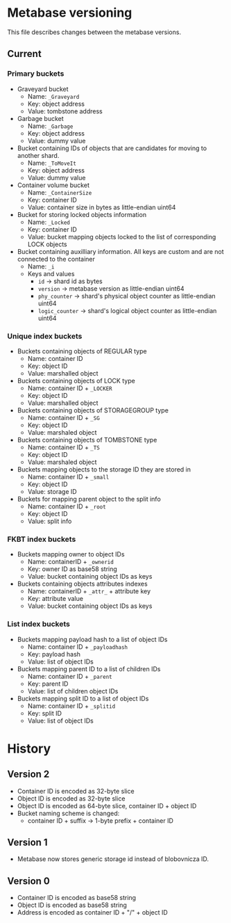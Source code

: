 # Metabase versioning

This file describes changes between the metabase versions.

## Current

### Primary buckets
- Graveyard bucket
  - Name: `_Graveyard`
  - Key: object address
  - Value: tombstone address
- Garbage bucket
  - Name: `_Garbage`
  - Key: object address
  - Value: dummy value
- Bucket containing IDs of objects that are candidates for moving
   to another shard.
  - Name: `_ToMoveIt`
  - Key: object address
  - Value: dummy value
- Container volume bucket
  - Name: `_ContainerSize`
  - Key: container ID
  - Value: container size in bytes as little-endian uint64
- Bucket for storing locked objects information
  - Name: `_Locked`
  - Key: container ID
  - Value: bucket mapping objects locked to the list of corresponding LOCK objects
- Bucket containing auxilliary information. All keys are custom and are not connected to the container
  - Name: `_i`
  - Keys and values
    - `id` -> shard id as bytes
    - `version` -> metabase version as little-endian uint64
    - `phy_counter` -> shard's physical object counter as little-endian uint64
    - `logic_counter` -> shard's logical object counter as little-endian uint64

### Unique index buckets
- Buckets containing objects of REGULAR type
  - Name: container ID
  - Key: object ID
  - Value: marshalled object
- Buckets containing objects of LOCK type
  - Name: container ID + `_LOCKER`
  - Key: object ID
  - Value: marshalled object
- Buckets containing objects of STORAGEGROUP type
  - Name: container ID + `_SG`
  - Key: object ID
  - Value: marshaled object
- Buckets containing objects of TOMBSTONE type
  - Name: container ID + `_TS`
  - Key: object ID
  - Value: marshaled object
- Buckets mapping objects to the storage ID they are stored in
  - Name: container ID + `_small`
  - Key: object ID
  - Value: storage ID
- Buckets for mapping parent object to the split info
  - Name: container ID + `_root`
  - Key: object ID
  - Value: split info

### FKBT index buckets
- Buckets mapping owner to object IDs
  - Name: containerID + `_ownerid`
  - Key: owner ID as base58 string
  - Value: bucket containing object IDs as keys
- Buckets containing objects attributes indexes
  - Name: containerID + `_attr_` + attribute key
  - Key: attribute value
  - Value: bucket containing object IDs as keys

### List index buckets
- Buckets mapping payload hash to a list of object IDs
  - Name: container ID + `_payloadhash`
  - Key: payload hash
  - Value: list of object IDs
- Buckets mapping parent ID to a list of children IDs
  - Name: container ID + `_parent`
  - Key: parent ID
  - Value: list of children object IDs
- Buckets mapping split ID to a list of object IDs
  - Name: container ID + `_splitid`
  - Key: split ID
  - Value: list of object IDs

# History

## Version 2

- Container ID is encoded as 32-byte slice
- Object ID is encoded as 32-byte slice
- Object ID is encoded as 64-byte slice, container ID + object ID
- Bucket naming scheme is changed:
  - container ID + suffix -> 1-byte prefix + container ID

## Version 1

- Metabase now stores generic storage id instead of blobovnicza ID.

## Version 0

- Container ID is encoded as base58 string
- Object ID is encoded as base58 string
- Address is encoded as container ID + "/" + object ID